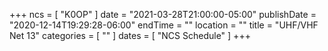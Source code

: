 +++
ncs = [ "K0OP" ]
date = "2021-03-28T21:00:00-05:00"
publishDate = "2020-12-14T19:29:28-06:00"
endTime = ""
location = ""
title = "UHF/VHF Net 13"
categories = [ "" ]
dates = [ "NCS Schedule" ]
+++
